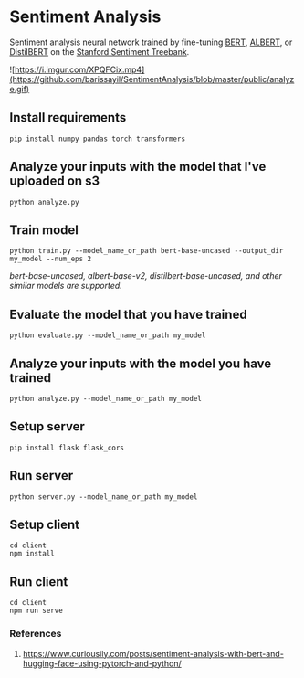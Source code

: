 # Sentiment Analysis

Sentiment analysis neural network trained by fine-tuning [BERT](https://arxiv.org/pdf/1810.04805.pdf), [ALBERT](https://arxiv.org/pdf/1909.11942.pdf), or [DistilBERT](https://arxiv.org/pdf/1910.01108.pdf) on the [Stanford Sentiment Treebank](https://nlp.stanford.edu/sentiment/).

![https://i.imgur.com/XPQFCix.mp4](https://github.com/barissayil/SentimentAnalysis/blob/master/public/analyze.gif)

## Install requirements
```
pip install numpy pandas torch transformers
```

## Analyze your inputs with the model that I've uploaded on s3
```
python analyze.py
```

## Train model
```
python train.py --model_name_or_path bert-base-uncased --output_dir my_model --num_eps 2
```
*bert-base-uncased, albert-base-v2, distilbert-base-uncased, and other similar models are supported.*

## Evaluate the model that you have trained
```
python evaluate.py --model_name_or_path my_model
```

## Analyze your inputs with the model you have trained
```
python analyze.py --model_name_or_path my_model
```

## Setup server
```
pip install flask flask_cors
```

## Run server
```
python server.py --model_name_or_path my_model
```

## Setup client
```
cd client
npm install
```

## Run client
```
cd client
npm run serve
```

### References
1. https://www.curiousily.com/posts/sentiment-analysis-with-bert-and-hugging-face-using-pytorch-and-python/

